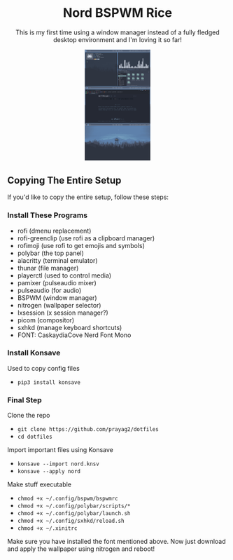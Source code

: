 <center>

# Nord BSPWM Rice

This is my first time using a window manager instead of a fully fledged desktop environment and I'm loving it so far!

<img src="https://github.com/Prayag2/dotfiles/blob/main/screenshots/ss.jpg" width=150>
</center>

## Copying The Entire Setup
If you'd like to copy the entire setup, follow these steps:

### Install These Programs
- rofi (dmenu replacement)
- rofi-greenclip (use rofi as a clipboard manager)
- rofimoji (use rofi to get emojis and symbols)
- polybar (the top panel)
- alacritty (terminal emulator)
- thunar (file manager)
- playerctl (used to control media)
- pamixer (pulseaudio mixer)
- pulseaudio (for audio)
- BSPWM (window manager)
- nitrogen (wallpaper selector)
- lxsession (x session manager?)
- picom (compositor)
- sxhkd (manage keyboard shortcuts)
- FONT: CaskaydiaCove Nerd Font Mono

### Install Konsave
Used to copy config files
- `pip3 install konsave`

### Final Step
Clone the repo
- `git clone https://github.com/prayag2/dotfiles`
- `cd dotfiles`

Import important files using Konsave
- `konsave --import nord.knsv`
- `konsave --apply nord`

Make stuff executable
- `chmod +x ~/.config/bspwm/bspwmrc`
- `chmod +x ~/.config/polybar/scripts/*`
- `chmod +x ~/.config/polybar/launch.sh`
- `chmod +x ~/.config/sxhkd/reload.sh`
- `chmod +x ~/.xinitrc`

Make sure you have installed the font mentioned above.
Now just download and apply the wallpaper using nitrogen and reboot!
